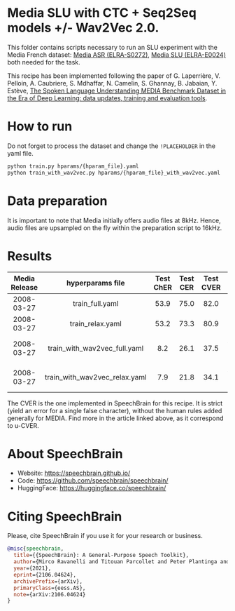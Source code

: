 # Media SLU with CTC + Seq2Seq models +/- Wav2Vec 2.0.
This folder contains scripts necessary to run an SLU experiment with the Media French dataset: [Media ASR (ELRA-S0272)](https://catalogue.elra.info/en-us/repository/browse/ELRA-S0272/), [Media SLU (ELRA-E0024)](https://catalogue.elra.info/en-us/repository/browse/ELRA-E0024/) both needed for the task.

This recipe has been implemented following the paper of G. Laperrière, V. Pelloin, A. Caubriere, S. Mdhaffar, N. Camelin, S. Ghannay, B. Jabaian, Y. Estève, [The Spoken Language Understanding MEDIA Benchmark Dataset in the Era of Deep Learning: data updates, training and evaluation tools](https://aclanthology.org/2022.lrec-1.171).

# How to run
Do not forget to process the dataset and change the `!PLACEHOLDER` in the yaml file.

```bash
python train.py hparams/{hparam_file}.yaml
python train_with_wav2vec.py hparams/{hparam_file}_with_wav2vec.yaml
```

# Data preparation
It is important to note that Media initially offers audio files at 8kHz. Hence, audio files are upsampled on the fly within the preparation script to 16kHz.

# Results

| Media Release | hyperparams file | Test ChER | Test CER | Test CVER | Wav2Vec |
|:-------------:|:-------------------------:|:----:|:----:|:----:|:------------------------------------:|
| 2008-03-27 | train_full.yaml | 53.9 | 75.0 | 82.0 | None |
| 2008-03-27 | train_relax.yaml | 53.2 | 73.3 | 80.9 | None |
| 2008-03-27 | train_with_wav2vec_full.yaml | 8.2 | 26.1 | 37.5 | [LeBenchmark wav2vec2-FR-3K-large](https://huggingface.co/LeBenchmark/wav2vec2-FR-3K-large) |
| 2008-03-27 | train_with_wav2vec_relax.yaml | 7.9 | 21.8 | 34.1 | [LeBenchmark wav2vec2-FR-3K-large](https://huggingface.co/LeBenchmark/wav2vec2-FR-3K-large) |

The CVER is the one implemented in SpeechBrain for this recipe. It is strict (yield an error for a single false character), without the human rules added generally for MEDIA. Find more in the article linked above, as it correspond to u-CVER. 

# **About SpeechBrain**
- Website: https://speechbrain.github.io/
- Code: https://github.com/speechbrain/speechbrain/
- HuggingFace: https://huggingface.co/speechbrain/

# **Citing SpeechBrain**
Please, cite SpeechBrain if you use it for your research or business.

```bibtex
@misc{speechbrain,
  title={{SpeechBrain}: A General-Purpose Speech Toolkit},
  author={Mirco Ravanelli and Titouan Parcollet and Peter Plantinga and Aku Rouhe and Samuele Cornell and Loren Lugosch and Cem Subakan and Nauman Dawalatabad and Abdelwahab Heba and Jianyuan Zhong and Ju-Chieh Chou and Sung-Lin Yeh and Szu-Wei Fu and Chien-Feng Liao and Elena Rastorgueva and François Grondin and William Aris and Hwidong Na and Yan Gao and Renato De Mori and Yoshua Bengio},
  year={2021},
  eprint={2106.04624},
  archivePrefix={arXiv},
  primaryClass={eess.AS},
  note={arXiv:2106.04624}
}
```
